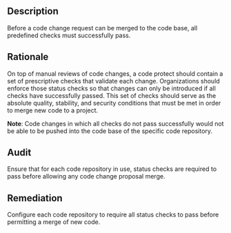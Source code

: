 ## Description

Before a code change request can be merged to the code base, all predefined checks must successfully pass.

## Rationale

On top of manual reviews of code changes, a code protect should contain a set of prescriptive checks that validate each change. Organizations should enforce those status checks so that changes can only be introduced if all checks have successfully passed. This set of checks should serve as the absolute quality, stability, and security conditions that must be met in order to merge new code to a project.

**Note**: Code changes in which all checks do not pass successfully would not be able to be pushed into the code base of the specific code repository.

## Audit

Ensure that for each code repository in use, status checks are required to pass before allowing any code change proposal merge.

## Remediation

Configure each code repository to require all status checks to pass before permitting a merge of new code.
